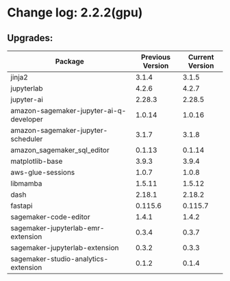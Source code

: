 # Change log: 2.2.2(gpu)

## Upgrades: 

Package | Previous Version | Current Version
---|---|---
jinja2|3.1.4|3.1.5
jupyterlab|4.2.6|4.2.7
jupyter-ai|2.28.3|2.28.5
amazon-sagemaker-jupyter-ai-q-developer|1.0.14|1.0.16
amazon-sagemaker-jupyter-scheduler|3.1.7|3.1.8
amazon_sagemaker_sql_editor|0.1.13|0.1.14
matplotlib-base|3.9.3|3.9.4
aws-glue-sessions|1.0.7|1.0.8
libmamba|1.5.11|1.5.12
dash|2.18.1|2.18.2
fastapi|0.115.6|0.115.7
sagemaker-code-editor|1.4.1|1.4.2
sagemaker-jupyterlab-emr-extension|0.3.4|0.3.7
sagemaker-jupyterlab-extension|0.3.2|0.3.3
sagemaker-studio-analytics-extension|0.1.2|0.1.4
